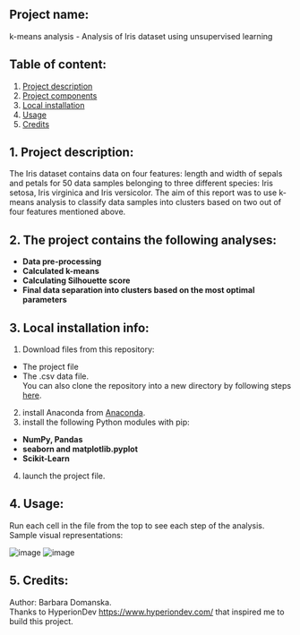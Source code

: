 ## Project name: 
k-means analysis - Analysis of Iris dataset using unsupervised learning

## Table of content:
1. [ Project description ](#description)
2. [ Project components ](#components)
3. [ Local installation ](#installation)
4. [ Usage ](#usage)
5. [ Credits ](#credits)

<a name="description"></a>
## 1. Project description:
The Iris dataset contains data on four features: length and width of sepals and petals for 50 data samples belonging to three different species: Iris setosa, Iris virginica and Iris versicolor. The aim of this report was to use k-means analysis to classify data samples into clusters based on two out of four features mentioned above.  

<a name="components"></a>
## 2. The project contains the following analyses: 
* **Data pre-processing** 
* **Calculated k-means**
* **Calculating Silhouette score**
* **Final data separation into clusters based on the most optimal parameters**

<a name="installation"></a>
## 3. Local installation info: 
1. Download files from this repository: 
 - The project file  
 - The .csv data file.  
 You can also clone the repository into a new directory by following steps [here](https://git-scm.com/docs/git-clone).
2. install Anaconda from [Anaconda](https://www.anaconda.com/).
3. install the following Python modules with pip:
* **NumPy, Pandas**
* **seaborn and matplotlib.pyplot** 
* **Scikit-Learn**
4. launch the project file.

<a name="usage"></a>
## 4. Usage: 
Run each cell in the file from the top to see each step of the analysis. 
Sample visual representations:

![image](https://user-images.githubusercontent.com/119047693/216777113-0ade1335-acfa-4680-921d-70baa8f5f049.png)
![image](https://user-images.githubusercontent.com/119047693/216777182-cab365eb-e788-4ee1-b91b-c0e2fc3f1481.png)

<a name="credits"></a>
## 5. Credits: 
Author: Barbara Domanska.  
Thanks to HyperionDev https://www.hyperiondev.com/ that inspired me to build this project.
